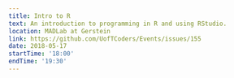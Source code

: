 ```yaml
---
title: Intro to R
text: An introduction to programming in R and using RStudio.
location: MADLab at Gerstein
link: https://github.com/UofTCoders/Events/issues/155
date: 2018-05-17
startTime: '18:00'
endTime: '19:30'
---
```

